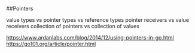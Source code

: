 ##Pointers

value types vs pointer types vs reference types
pointer receivers vs value receivers
collection of pointers vs collection of values


https://www.ardanlabs.com/blog/2014/12/using-pointers-in-go.html
https://go101.org/article/pointer.html

